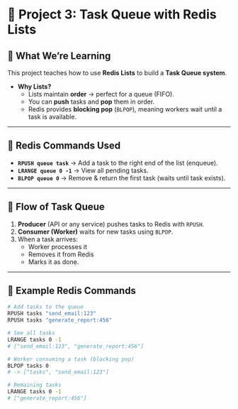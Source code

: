 # 📌 Project 3: Task Queue with Redis Lists

## 🔹 What We’re Learning
This project teaches how to use **Redis Lists** to build a **Task Queue system**.

- **Why Lists?**
  - Lists maintain **order** → perfect for a queue (FIFO).
  - You can **push** tasks and **pop** them in order.
  - Redis provides **blocking pop** (`BLPOP`), meaning workers wait until a task is available.

---

## 🔹 Redis Commands Used

- **`RPUSH queue task`** → Add a task to the right end of the list (enqueue).
- **`LRANGE queue 0 -1`** → View all pending tasks.
- **`BLPOP queue 0`** → Remove & return the first task (waits until task exists).

---

## 🔹 Flow of Task Queue

1. **Producer** (API or any service) pushes tasks to Redis with `RPUSH`.
2. **Consumer (Worker)** waits for new tasks using `BLPOP`.
3. When a task arrives:
   - Worker processes it
   - Removes it from Redis
   - Marks it as done.

---

## 🔹 Example Redis Commands

```bash
# Add tasks to the queue
RPUSH tasks "send_email:123"
RPUSH tasks "generate_report:456"

# See all tasks
LRANGE tasks 0 -1
# ["send_email:123", "generate_report:456"]

# Worker consuming a task (blocking pop)
BLPOP tasks 0
# -> ["tasks", "send_email:123"]

# Remaining tasks
LRANGE tasks 0 -1
# ["generate_report:456"]
